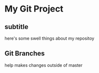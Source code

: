 # My Git Project

## subtitle
here's some swell things about my repositoy

## Git Branches
help makes changes outside of master
